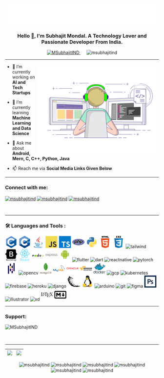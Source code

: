 <h1 align="center">
  <img src="https://raw.githubusercontent.com/MSubhajitIND/MSubhajitIND/f44ab736da34fca35afda1da7f99ea004d8b7d36/name.svg" alt="Subhajit Mondal" />
</h1>
<h3 align="center">Hello 👋, I'm Subhajit Mondal. A Technology Lover and Passionate Developer From India.</h3>

<p align="center">
<a href="https://twitter.com/msubhajitind" target="blank"><img src="https://img.shields.io/twitter/follow/MSubhajitIND?logo=twitter&color=00acee&style=for-the-badge?cacheSeconds=3600" alt="MSubhajitIND" /> </a>
&nbsp;&nbsp;&nbsp;&nbsp;
<img src="https://komarev.com/ghpvc/?username=msubhajitind&label=Profile%20Views&color=00acee&style=for-the-badge?cacheSeconds=3600" alt="msubhajitind" />
</p>

<hr>
<img align="right" alt="Coding" width="400" src="https://raw.githubusercontent.com/MSubhajitIND/MSubhajitIND/Main/coding.gif">

- 🔭 I’m currently working on **AI and Tech Startups**

- 🌱 I’m currently learning **Machine Learning and Data Science**

- 💬 Ask me about **Android, Mern, C, C++, Python, Java**

- 📫 Reach me via **Social Media Links Given Below**

<hr>

<h3 align="left">Connect with me:</h3>
<p align="left">
<a href="https://twitter.com/msubhajitind" target="blank"><img align="center" src="https://raw.githubusercontent.com/rahuldkjain/github-profile-readme-generator/master/src/images/icons/Social/twitter.svg" alt="msubhajitind" height="30" width="40" /></a>
<a href="https://linkedin.com/in/msubhajitind" target="blank"><img align="center" src="https://raw.githubusercontent.com/rahuldkjain/github-profile-readme-generator/master/src/images/icons/Social/linked-in-alt.svg" alt="msubhajitind" height="30" width="40" /></a>
<a href="https://instagram.com/msubhajitind" target="blank"><img align="center" src="https://raw.githubusercontent.com/rahuldkjain/github-profile-readme-generator/master/src/images/icons/Social/instagram.svg" alt="msubhajitind" height="30" width="40" /></a>
</p>
<br>
<hr>


<h3 align="left">🛠️ Languages and Tools :</h3>

<p align="left"> 
<img src="https://raw.githubusercontent.com/devicons/devicon/master/icons/c/c-original.svg" alt="c" width="40" height="40"/> 
  
<img src="https://raw.githubusercontent.com/devicons/devicon/master/icons/cplusplus/cplusplus-original.svg" alt="cplusplus" width="40" height="40"/> 

<img src="https://raw.githubusercontent.com/devicons/devicon/master/icons/java/java-original.svg" alt="java" width="40" height="40"/> 

<img src="https://raw.githubusercontent.com/devicons/devicon/master/icons/javascript/javascript-original.svg" alt="javascript" width="40" height="40"/> 

<img src="https://raw.githubusercontent.com/devicons/devicon/master/icons/typescript/typescript-original.svg" alt="typescript" width="40" height="40"/> 

<img src="https://raw.githubusercontent.com/devicons/devicon/master/icons/php/php-original.svg" alt="php" width="40" height="40"/> 

<img src="https://raw.githubusercontent.com/devicons/devicon/master/icons/python/python-original.svg" alt="python" width="40" height="40"/>


  
  
  
<img src="https://raw.githubusercontent.com/devicons/devicon/master/icons/html5/html5-original-wordmark.svg" alt="html5" width="40" height="40"/> 

<img src="https://raw.githubusercontent.com/devicons/devicon/master/icons/css3/css3-original-wordmark.svg" alt="css3" width="40" height="40"/> 

<img src="https://www.vectorlogo.zone/logos/tailwindcss/tailwindcss-icon.svg" alt="tailwind" width="40" height="40"/>

<img src="https://raw.githubusercontent.com/devicons/devicon/master/icons/bootstrap/bootstrap-plain-wordmark.svg" alt="bootstrap" width="40" height="40"/> 

<img src="https://raw.githubusercontent.com/devicons/devicon/master/icons/react/react-original-wordmark.svg" alt="react" width="40" height="40"/> 


  
  

<img src="https://raw.githubusercontent.com/devicons/devicon/master/icons/nodejs/nodejs-original-wordmark.svg" alt="nodejs" width="40" height="40"/> 

<img src="https://raw.githubusercontent.com/MSubhajitIND/MSubhajitIND/6e62179766e4240e95caa47bb557268c3a73103c/Logos/express-original-wordmark.svg" alt="express" width="40" height="40"/> 


  
  

<img src="https://raw.githubusercontent.com/devicons/devicon/master/icons/android/android-original-wordmark.svg" alt="android" width="40" height="40"/> 

<img src="https://www.vectorlogo.zone/logos/flutterio/flutterio-icon.svg" alt="flutter" width="40" height="40"/>

<img src="https://www.vectorlogo.zone/logos/dartlang/dartlang-icon.svg" alt="dart" width="40" height="40"/> 

<img src="https://reactnative.dev/img/header_logo.svg" alt="reactnative" width="40" height="40"/>


  
  

<img src="https://www.vectorlogo.zone/logos/pytorch/pytorch-icon.svg" alt="pytorch" width="40" height="40"/> 

<img src="https://raw.githubusercontent.com/devicons/devicon/2ae2a900d2f041da66e950e4d48052658d850630/icons/pandas/pandas-original.svg" alt="pandas" width="40" height="40"/> 

<img src="https://www.vectorlogo.zone/logos/opencv/opencv-icon.svg" alt="opencv" width="40" height="40"/> 


  

<img src="https://raw.githubusercontent.com/devicons/devicon/master/icons/mongodb/mongodb-original-wordmark.svg" alt="mongodb" width="40" height="40"/> 

<img src="https://raw.githubusercontent.com/devicons/devicon/master/icons/mysql/mysql-original-wordmark.svg" alt="mysql" width="40" height="40"/> 

<img src="https://raw.githubusercontent.com/devicons/devicon/master/icons/oracle/oracle-original.svg" alt="oracle" width="40" height="40"/>


  

<img src="https://raw.githubusercontent.com/MSubhajitIND/MSubhajitIND/6e62179766e4240e95caa47bb557268c3a73103c/Logos/amazonwebservices-original-wordmark.svg" alt="aws" width="40" height="40"/> 

<img src="https://raw.githubusercontent.com/devicons/devicon/master/icons/docker/docker-original-wordmark.svg" alt="docker" width="40" height="40"/>

<img src="https://www.vectorlogo.zone/logos/google_cloud/google_cloud-icon.svg" alt="gcp" width="40" height="40"/> 

<img src="https://www.vectorlogo.zone/logos/kubernetes/kubernetes-icon.svg" alt="kubernetes" width="40" height="40"/> 


  

<img src="https://www.vectorlogo.zone/logos/firebase/firebase-icon.svg" alt="firebase" width="40" height="40"/> 

<img src="https://www.vectorlogo.zone/logos/heroku/heroku-icon.svg" alt="heroku" width="40" height="40"/>


  

<img src="https://cdn.worldvectorlogo.com/logos/django.svg" alt="django" width="40" height="40"/>

<img src="https://github.com/MSubhajitIND/MSubhajitIND/blob/Main/Logos/flask.svg" alt="flask" width="40" height="40"/>


  
  

<img src="https://raw.githubusercontent.com/devicons/devicon/master/icons/linux/linux-original.svg" alt="linux" width="40" height="40"/> 

<img src="https://cdn.worldvectorlogo.com/logos/arduino-1.svg" alt="arduino" width="40" height="40"/> 

<img src="https://www.vectorlogo.zone/logos/git-scm/git-scm-icon.svg" alt="git" width="40" height="40"/> 
 
<img src="https://www.vectorlogo.zone/logos/figma/figma-icon.svg" alt="figma" width="40" height="40"/> 

<img src="https://raw.githubusercontent.com/MSubhajitIND/MSubhajitIND/6e62179766e4240e95caa47bb557268c3a73103c/Logos/photoshop.svg" alt="photoshop" width="40" height="40"/>

<img src="https://www.vectorlogo.zone/logos/adobe_illustrator/adobe_illustrator-icon.svg" alt="illustrator" width="40" height="40"/> 

<img src="https://cdn.worldvectorlogo.com/logos/adobe-xd.svg" alt="xd" width="40" height="40"/>

<img src="https://raw.githubusercontent.com/MSubhajitIND/MSubhajitIND/6e62179766e4240e95caa47bb557268c3a73103c/Logos/latex-original.svg" alt="Latex" width="40" height="40"/>

<img src="https://raw.githubusercontent.com/MSubhajitIND/MSubhajitIND/6e62179766e4240e95caa47bb557268c3a73103c/Logos/markdown-original.svg" alt="Markdown" width="40" height="40"/>





</p>
 
  
<hr>
  
<h3 align="left">Support:</h3>
<p><a href="https://www.buymeacoffee.com/MSubhajitIND"> <img align="left" src="https://cdn.buymeacoffee.com/buttons/v2/default-yellow.png" height="50" width="210" alt="MSubhajitIND"/></a></p><br><br><br>

<hr>

|![](https://denvercoder1-github-readme-stats.vercel.app/api/?username=MSubhajitIND&show_icons=true&include_all_commits=true&count_private=true&theme=dracula&hide_border=true)|![](https://github-readme-streak-stats.herokuapp.com/?user=msubhajitind&theme=dracula)|
| ------------- | ------------- |


<p align="center">
<img align="center" src="http://github-profile-summary-cards.vercel.app/api/cards/profile-details?username=MSubhajitIND&theme=dracula" alt="msubhajitind"/>
  
<img align="center" src="http://github-profile-summary-cards.vercel.app/api/cards/repos-per-language?username=MSubhajitIND&theme=dracula" alt="msubhajitind"/>
  
<img align="center" src="http://github-profile-summary-cards.vercel.app/api/cards/most-commit-language?username=MSubhajitIND&theme=dracula" alt="msubhajitind"/>
<img align="center" src="http://github-profile-summary-cards.vercel.app/api/cards/stats?username=MSubhajitIND&theme=dracula" alt="msubhajitind"/>
<img align="center" src="http://github-profile-summary-cards.vercel.app/api/cards/productive-time?username=MSubhajitIND&theme=dracula&utcOffset=8" alt="msubhajitind"/>
<img align="center" src="http://msubhajitind-github-readme-stats.vercel.ap/api/top-langs/?username=MSubhajitIND&langs_count=8&layout=compact&theme=dracula&hide_border=true" alt="msubhajitind"/>

</p>
